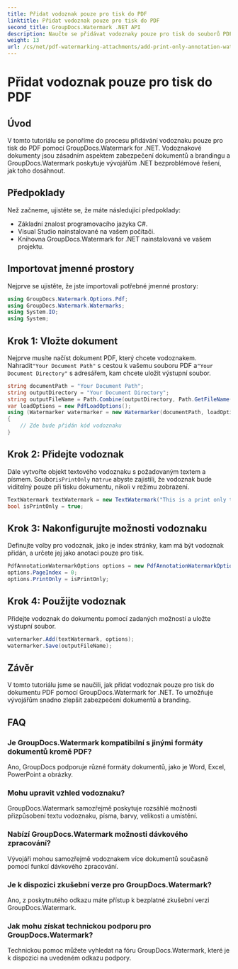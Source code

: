 ```yaml
---
title: Přidat vodoznak pouze pro tisk do PDF
linktitle: Přidat vodoznak pouze pro tisk do PDF
second_title: GroupDocs.Watermark .NET API
description: Naučte se přidávat vodoznaky pouze pro tisk do souborů PDF pomocí GroupDocs.Watermark for .NET. Vylepšete zabezpečení dokumentů a branding bez námahy.
weight: 13
url: /cs/net/pdf-watermarking-attachments/add-print-only-annotation-watermark-pdf/
---
```


# Přidat vodoznak pouze pro tisk do PDF

## Úvod
V tomto tutoriálu se ponoříme do procesu přidávání vodoznaku pouze pro tisk do PDF pomocí GroupDocs.Watermark for .NET. Vodoznakové dokumenty jsou zásadním aspektem zabezpečení dokumentů a brandingu a GroupDocs.Watermark poskytuje vývojářům .NET bezproblémové řešení, jak toho dosáhnout.
## Předpoklady
Než začneme, ujistěte se, že máte následující předpoklady:
- Základní znalost programovacího jazyka C#.
- Visual Studio nainstalované na vašem počítači.
- Knihovna GroupDocs.Watermark for .NET nainstalovaná ve vašem projektu.

## Importovat jmenné prostory
Nejprve se ujistěte, že jste importovali potřebné jmenné prostory:
```csharp
using GroupDocs.Watermark.Options.Pdf;
using GroupDocs.Watermark.Watermarks;
using System.IO;
using System;
```
## Krok 1: Vložte dokument
 Nejprve musíte načíst dokument PDF, který chcete vodoznakem. Nahradit`"Your Document Path"` s cestou k vašemu souboru PDF a`"Your Document Directory"` s adresářem, kam chcete uložit výstupní soubor.
```csharp
string documentPath = "Your Document Path";
string outputDirectory = "Your Document Directory";
string outputFileName = Path.Combine(outputDirectory, Path.GetFileName(documentPath));
var loadOptions = new PdfLoadOptions();
using (Watermarker watermarker = new Watermarker(documentPath, loadOptions))
{
    // Zde bude přidán kód vodoznaku
}
```
## Krok 2: Přidejte vodoznak
Dále vytvořte objekt textového vodoznaku s požadovaným textem a písmem. Soubor`isPrintOnly` na`true` abyste zajistili, že vodoznak bude viditelný pouze při tisku dokumentu, nikoli v režimu zobrazení.
```csharp
TextWatermark textWatermark = new TextWatermark("This is a print only test watermark. It won't appear in view mode.", new Font("Arial", 8));
bool isPrintOnly = true;
```
## Krok 3: Nakonfigurujte možnosti vodoznaku
Definujte volby pro vodoznak, jako je index stránky, kam má být vodoznak přidán, a určete jej jako anotaci pouze pro tisk.
```csharp
PdfAnnotationWatermarkOptions options = new PdfAnnotationWatermarkOptions();
options.PageIndex = 0;
options.PrintOnly = isPrintOnly;
```
## Krok 4: Použijte vodoznak
Přidejte vodoznak do dokumentu pomocí zadaných možností a uložte výstupní soubor.
```csharp
watermarker.Add(textWatermark, options);
watermarker.Save(outputFileName);
```

## Závěr
V tomto tutoriálu jsme se naučili, jak přidat vodoznak pouze pro tisk do dokumentu PDF pomocí GroupDocs.Watermark for .NET. To umožňuje vývojářům snadno zlepšit zabezpečení dokumentů a branding.
## FAQ
### Je GroupDocs.Watermark kompatibilní s jinými formáty dokumentů kromě PDF?
Ano, GroupDocs podporuje různé formáty dokumentů, jako je Word, Excel, PowerPoint a obrázky.
### Mohu upravit vzhled vodoznaku?
GroupDocs.Watermark samozřejmě poskytuje rozsáhlé možnosti přizpůsobení textu vodoznaku, písma, barvy, velikosti a umístění.
### Nabízí GroupDocs.Watermark možnosti dávkového zpracování?
Vývojáři mohou samozřejmě vodoznakem více dokumentů současně pomocí funkcí dávkového zpracování.
### Je k dispozici zkušební verze pro GroupDocs.Watermark?
Ano, z poskytnutého odkazu máte přístup k bezplatné zkušební verzi GroupDocs.Watermark.
### Jak mohu získat technickou podporu pro GroupDocs.Watermark?
Technickou pomoc můžete vyhledat na fóru GroupDocs.Watermark, které je k dispozici na uvedeném odkazu podpory.